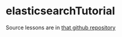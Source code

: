 # elasticsearchTutorial

Source lessons are in <a href="https://github.com/LisaHJung/Beginners-Crash-Course-to-Elastic-Stack-Series-Table-of-Contents">that github repository</a>
